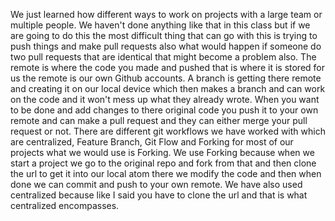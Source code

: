 We just learned how different ways to work on projects with a large team or multiple people. We haven't done anything like that in this class but if we are going to do this the most difficult thing that can go with this is trying to push things and make pull requests also what would happen if someone do two pull requests that are identical that might become a problem also. The remote is where the code you made and pushed that is where it is stored for us the remote is our own Github accounts. A branch is getting there remote and creating it on our local device which then makes a branch and can work on the code and it won't mess up what they already wrote. When you want to be done and add changes to there original code you push it to your own remote and can make a pull request and they can either merge your pull request or not. There are different git workflows we have worked with which are centralized, Feature Branch, Git Flow and Forking for most of our projects what we would use is Forking. We use Forking because when we start a project we go to the original repo and fork from that and then clone the url to get it into our local atom there we modify the code and then when done we can commit and push to your own remote. We have also used centralized because like I said you have to clone the url and that is what centralized encompasses.  
